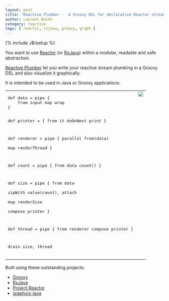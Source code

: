 ```yaml
---
layout: post
title: "Reactive Plumber -  A Groovy DSL for declarative Reactor streaming graphs"
author: Laurent Bovet
category: reactive
tags: [ reactor, rxjava, groovy, graph ]
---
```

{% include JB/setup %}

You want to use [Reactor](https://projectreactor.io/) (or [RxJava](https://github.com/ReactiveX/RxJava)) within a modular, readable and safe abstraction.

[Reactive Plumber](https://github.com/lbovet/reactive-plumber) let you write your reactive stream plumbing in a Groovy DSL and also visualize it graphically.

It is intended to be used in Java or Groovy applications.

<table><tr><td style="vertical-align:top">
<pre>
def data = pipe {
    from input map wrap
}

def printer = {
    from it doOnNext print
}

def renderer = pipe {
    parallel from(data) \
    map renderThread
}

def count = pipe {
    from data count()
}

def size = pipe {
    from data \
    zipWith value(count), attach \
    map renderSize \
    compose printer
}

def thread = pipe {
    from renderer compose printer
}

drain size, thread
</pre>
</td><td style="vertical-align:top">
<img src="https://cloud.githubusercontent.com/assets/692124/23836787/2761ce26-077e-11e7-97f0-ffda49431851.png">

</td></tr></table>

Built using these outstanding projects:
 - [Groovy](http://groovy-lang.org)
 - [RxJava](https://github.com/ReactiveX/RxJava)
 - [Project Reactor](https://projectreactor.io)
 - [graphviz-java](https://github.com/nidi3/graphviz-java)
